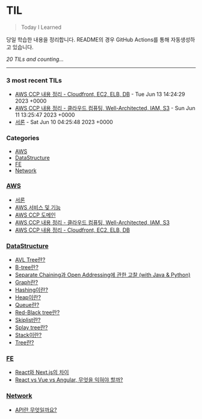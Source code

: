 # TIL
> Today I Learned

당일 학습한 내용을 정리합니다. README의 경우 GitHub Actions를 통해 자동생성하고 있습니다.

_20 TILs and counting..._

---

### 3 most recent TILs

- [AWS CCP 내용 정리 - Cloudfront, EC2, ELB, DB](AWS/day5_awsccp_note.md) - Tue Jun 13 14:24:29 2023 +0000
- [AWS CCP 내용 정리 - 클라우드 컴퓨팅, Well-Architected, IAM, S3](AWS/day4_awsccp_note.md) - Sun Jun 11 13:25:47 2023 +0000
- [서론](AWS/day1.md) - Sat Jun 10 04:25:48 2023 +0000

### Categories

- [AWS](#AWS)
- [DataStructure](#DataStructure)
- [FE](#FE)
- [Network](#Network)

### [AWS](#AWS)
- [서론](AWS/day1.md)
- [AWS 서비스 및 기능](AWS/day2_aws_services.md)
- [AWS CCP 도메인](AWS/day3_awsccp_domain.md)
- [AWS CCP 내용 정리 - 클라우드 컴퓨팅, Well-Architected, IAM, S3](AWS/day4_awsccp_note.md)
- [AWS CCP 내용 정리 - Cloudfront, EC2, ELB, DB](AWS/day5_awsccp_note.md)

### [DataStructure](#DataStructure)
- [AVL Tree란?](DataStructure/AVLtree.md)
- [B-tree란?](DataStructure/B_trees.md)
- [Separate Chaining과 Open Addressing에 관한 고찰 (with Java & Python)](DataStructure/Chaining_vs_OpenAddressing.md)
- [Graph란?](DataStructure/Graph.md)
- [Hashing이란?](DataStructure/HashTable.md)
- [Heap이란?](DataStructure/Heap(PriorityQueue).md)
- [Queue란?](DataStructure/Queue.md)
- [Red-Black tree란?](DataStructure/Red_Black_tree.md)
- [Skiplist란?](DataStructure/Skiplist.md)
- [Splay tree란?](DataStructure/Splaytree.md)
- [Stack이란?](DataStructure/Stack.md)
- [Tree란?](DataStructure/Tree.md)

### [FE](#FE)
- [React와 Next.js의 차이](FE/React_vs_Next.js.md)
- [React vs Vue vs Angular, 무엇을 익혀야 할까?](FE/React_vs_vue_vs_Angular.md)

### [Network](#Network)
- [API란 무엇일까요?](Network/RESTAPI.md)

[1]: https://simonwillison.net/2020/Apr/20/self-rewriting-readme/
[2]: https://github.com/jbranchaud/til
[3]: https://github.com/cflynn07/github-action-til-autoformat-readme

